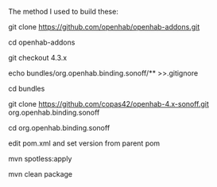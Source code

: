 The method I used to build these:



git clone https://github.com/openhab/openhab-addons.git

cd openhab-addons

git checkout 4.3.x

echo bundles/org.openhab.binding.sonoff/** >>.gitignore

cd bundles

git clone https://github.com/copas42/openhab-4.x-sonoff.git org.openhab.binding.sonoff

cd org.openhab.binding.sonoff

edit pom.xml and set version from parent pom

mvn spotless:apply

mvn clean package
